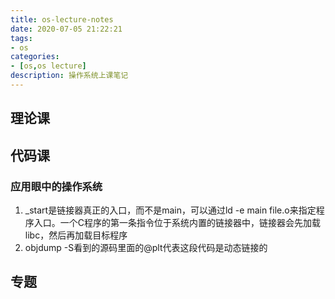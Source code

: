 ```yaml
---
title: os-lecture-notes
date: 2020-07-05 21:22:21
tags:
- os
categories:
- [os,os lecture]
description: 操作系统上课笔记
---
```

## 理论课

## 代码课
### 应用眼中的操作系统
1. _start是链接器真正的入口，而不是main，可以通过ld -e main file.o来指定程序入口。一个C程序的第一条指令位于系统内置的链接器中，链接器会先加载libc，然后再加载目标程序
2. objdump -S看到的源码里面的@plt代表这段代码是动态链接的

## 专题